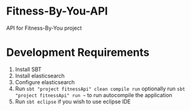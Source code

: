# Fitness-By-You-API
API for Fitness-By-You project

# Development Requirements
1. Install SBT
2. Install elasticsearch
3. Configure elasticsearch
4. Run `sbt "project fitnessApi" clean compile run` optionally run `sbt "project fitnessApi" run ~` to run autocompile the application
5. Run `sbt eclipse` if you wish to use eclipse IDE
